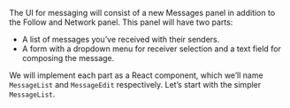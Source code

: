 The UI for messaging will consist of a new Messages panel in addition to the Follow and Network panel. This panel will have two parts:

- A list of messages you’ve received with their senders.
- A form with a dropdown menu for receiver selection and a text field for composing the message.

We will implement each part as a React component, which we’ll name `MessageList` and `MessageEdit` respectively. Let’s start with the simpler `MessageList`.
